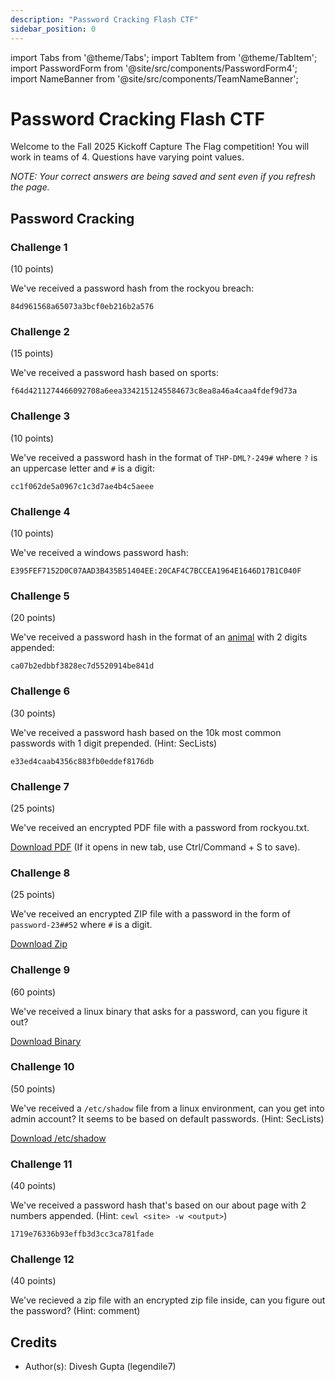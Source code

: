 ```yaml
---
description: "Password Cracking Flash CTF"
sidebar_position: 0
---
```


import Tabs from '@theme/Tabs';
import TabItem from '@theme/TabItem';
import PasswordForm from '@site/src/components/PasswordForm4';
import NameBanner from '@site/src/components/TeamNameBanner';

# Password Cracking Flash CTF
Welcome to the Fall 2025 Kickoff Capture The Flag competition! You will work in teams of 4. Questions have varying point values.

*NOTE: Your correct answers are being saved and sent even if you refresh the page.*
<NameBanner />

## Password Cracking
### Challenge 1
(10 points)

We've received a password hash from the rockyou breach:

`84d961568a65073a3bcf0eb216b2a576`
<PasswordForm
  hash="9ad0d01d1766bb60025ba3403e851d1493a1ce2f14bdcf14d198f4a49e083f4547a6e5f9908444aad02d8d2383fbc74af021c7ee797ea13254c6603de76291b8"
  algorithm="sha512"
  challengeName="Passcrack 1"
  points={10}
/>

### Challenge 2
(15 points)

We've received a password hash based on sports:

`f64d4211274466092708a6eea3342151245584673c8ea8a46a4caa4fdef9d73a`
<PasswordForm
  hash="5eb2887d20e4c8612fcf93746dea0aba02869ba52635390b8d2a289e5ab7224186d7b4dd3ba6060d8e223a3b3f661076913b9409fac648e2046687f99dba7332"
  algorithm="sha512"
  challengeName="Passcrack 2"
  points={15}
/>

### Challenge 3
(10 points)

We've received a password hash in the format of `THP-DML?-249#` where `?` is an uppercase letter and `#` is a digit:

`cc1f062de5a0967c1c3d7ae4b4c5aeee`
<PasswordForm
  hash="7c6617c46a5f1b3ecac7aa93efa7b25a46a85cf64a890bfd4144fca93e88f3aed0a2dbf307e5fb54193c061fa2110528b803b210f519be93e55abcaf5c83a0a3"
  algorithm="sha512"
  challengeName="Passcrack 3"
  points={10}
/>

### Challenge 4
(10 points)

We've received a windows password hash: 

`E395FEF7152D0C07AAD3B435B51404EE:20CAF4C7BCCEA1964E1646D17B1C040F`
<!--Password: sigma69 -->
<PasswordForm
  hash="b747a981ade6d576278bd180618bd7e68386aa4c105ea4f5b21547dd5d5ba0940c60bd57038366147ee28ccbf402a92f2509d0e6cd44792545d1a9e0608e493f"
  algorithm="sha512"
  challengeName="Passcrack 4"
  points={10}
/>

### Challenge 5
(20 points)

We've received a password hash in the format of an [animal](./assets/wordlist.txt) with 2 digits appended:

`ca07b2edbbf3828ec7d5520914be841d`
<PasswordForm
  hash="678ae520b4721de37698c0421b8f2f0d5349d8c51f6673b09bd3fa2a3d2b28506799fe4f46d36a90aebca3c80b8cd7a3a4b05bd737b492466c7487cc5e9f6387"
  algorithm="sha512"
  challengeName="Passcrack 5"
  points={20}
/>

### Challenge 6
(30 points)

We've received a password hash based on the 10k most common passwords with 1 digit prepended. (Hint: SecLists)
<!--Password: 5hello1 -->
`e33ed4caab4356c883fb0eddef8176db`
<PasswordForm
  hash="434b2ae2d143a840dda821ee4b2b20660491484fd3a17300caf8d8b4cba888cf66eee038aacc393fcf9097740c5c7bd881174454589578e31bf3803112e84797"
  algorithm="sha512"
  challengeName="Passcrack 6"
  points={30}
/>

### Challenge 7
(25 points)

We've received an encrypted PDF file with a password from rockyou.txt.

[Download PDF](./assets/pdf-protected.pdf) (If it opens in new tab, use Ctrl/Command + S to save).

<PasswordForm
  hash="10bfa5178194b4876ba4680e14217c1527441d6b7e7eb2c483800b9399507bb144102eec5553b7ede61028f18d7018098136e3f94074e910219702b2cacc370c"
  algorithm="sha512"
  challengeName="Passcrack 7"
  points={25}
/>

### Challenge 8
(25 points)

We've received an encrypted ZIP file with a password in the form of `password-23##52` where `#` is a digit.

[Download Zip](./assets/protected.zip)
<!-- Password: password-237452 -->
<PasswordForm
  hash="140ce7afb8f1c90f83b0fdb3474a7fac44a9c686526bd3d1fb204faab0424c4b79d591b5de87b6a008e448a282dd1a73e86d2a3618bb59af1f73b276b9c398da"
  algorithm="sha512"
  challengeName="Passcrack 8"
  points={25}
/>

### Challenge 9
(60 points)

We've received a linux binary that asks for a password, can you figure it out?

[Download Binary](./assets/trees.bin)
<!-- Password: sycamore -->
<PasswordForm
  hash="7e7010fe3ab51b740d2783585b24b52995d5c4e7e659908ee950c486deb51a2aa6e688546cf3e1f69c66aeec17dded0ebba86110aa4b16e09025ed4cc254d3a9"
  algorithm="sha512"
  challengeName="Passcrack 9"
  points={60}
/>

### Challenge 10
(50 points)

We've received a `/etc/shadow` file from a linux environment, can you get into admin account? It seems to be based on default passwords. (Hint: SecLists)

[Download /etc/shadow](./assets/shadow.txt)
<!-- Password: kn1TG7psLu -->
<PasswordForm
  hash="ca06a2c533db85ea68c70a3d1173a37a3b0716f70ff18e36f9c91e095b1f43400d10d1becedf623e00481312fd829ce9c48272df782b0760a773a38d4f4295aa"
  algorithm="sha512"
  challengeName="Passcrack 10"
  points={50}
/>

### Challenge 11
(40 points)

We've received a password hash that's based on our about page with 2 numbers appended. (Hint: `cewl <site> -w <output>`)

`1719e76336b93effb3d3cc3ca781fade`
<!-- Password: kn1TG7psLu -->
<PasswordForm
  hash="50ee3bc067a235724487014812a4f6b33d5f8e502b7877239c4495aa314a6f4070643b14c1ed094d41f5c4330ac86e351419052c862961713526a29606c9cb39"
  algorithm="sha512"
  challengeName="Passcrack 11"
  points={40}
/>

### Challenge 12
(40 points)

We've recieved a zip file with an encrypted zip file inside, can you figure out the password? (Hint: comment)

<!-- Password: 8rhq209rhq90hf22rh09qiwfq -->
<PasswordForm
  hash="2684c41e86acae180e07d02c7b3930bb0f5b0d5746355f9b886dd0091093ed46003a2f13296828ce50d38981593f376ed5eecee8d42515df7b30cb71375d2a21"
  algorithm="sha512"
  challengeName="Passcrack 12"
  points={40}
/>


## Credits

- Author(s): Divesh Gupta (legendile7)
